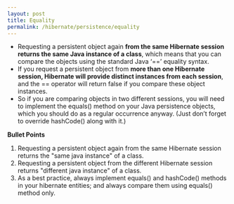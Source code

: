 ```yaml
---
layout: post
title: Equality
permalink: /hibernate/persistence/equality
---
```


-	Requesting a persistent object again **from the same Hibernate session returns the same Java instance of a class**, which means that you can compare the objects using the standard Java ‘==’ equality syntax.
-	If you request a persistent object from **more than one Hibernate session, Hibernate will provide distinct instances from each session**, and the == operator will return false if you compare these object instances.
-	So if you are comparing objects in two different sessions, you will need to implement the equals() method on your Java persistence objects, which you should do as a regular occurrence anyway. (Just don’t forget to override hashCode() along with it.)

**Bullet Points**
1.	Requesting a persistent object again from the same Hibernate session returns the "same java instance" of a class.
2.	Requesting a persistent object from the different Hibernate session returns "different java instance" of a class.
3.	As a best practice, always implement equals() and hashCode() methods in your hibernate entities; and always compare them using equals() method only.

